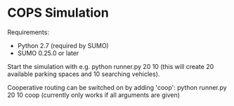 # COPS Simulation

Requirements:
- Python 2.7 (required by SUMO)
- SUMO 0.25.0 or later

Start the simulation with e.g.
python runner.py 20 10
(this will create 20 available parking spaces and 10 searching vehicles).

Cooperative routing can be switched on by adding 'coop':
python runner.py 20 10 coop
(currently only works if all arguments are given)